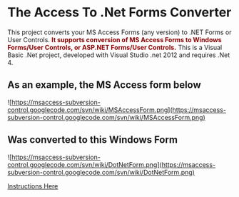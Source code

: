 # The Access To .Net Forms Converter #
This project converts your MS Access Forms (any version) to .NET Forms or User Controls.
<font color='darkred'><b>It supports conversion of MS Access Forms to Windows Forms/User Controls, or ASP.NET Forms/User Controls.</b></font>
This is a Visual Basic .Net project, developed with Visual Studio .net 2012 and requires .Net 4.

## As an example, the MS Access form below ##
![https://msaccess-subversion-control.googlecode.com/svn/wiki/MSAccessForm.png](https://msaccess-subversion-control.googlecode.com/svn/wiki/MSAccessForm.png)

## Was converted to this Windows Form ##
![https://msaccess-subversion-control.googlecode.com/svn/wiki/DotNetForm.png](https://msaccess-subversion-control.googlecode.com/svn/wiki/DotNetForm.png)

[Instructions Here](UsingTheAccessToNetConverter.md)